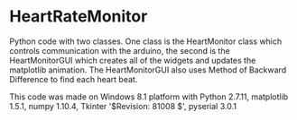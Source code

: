# HeartRateMonitor

Python code with two classes. One class is the HeartMonitor class which controls communication with the arduino, the second is the HeartMonitorGUI which creates all of the widgets and updates the matplotlib animation. The HeartMonitorGUI also uses Method of Backward Difference to find each heart beat.

This code was made on Windows 8.1 platform with Python 2.7.11, matplotlib 1.5.1, numpy 1.10.4, Tkinter '$Revision: 81008 $', pyserial 3.0.1